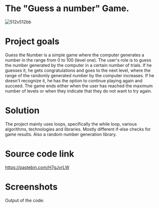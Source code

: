 # The "Guess a number" Game.

![512x512bb](https://github.com/user-attachments/assets/b449be6c-0796-4e2c-9a65-3703fbe16904)

# Project goals 
Guess the Number is a simple game where the computer generates a number in the range from 0 to 100 (level one). The user's role is to guess the number generated by the computer in a certain number of trials. If he guesses it, he gets congratulations and goes to the next level, where the range of the randomly generated number by the computer increases. If he doesn't recognize it, he has the option to continue playing again and succeed.
The game ends either when the user has reached the maximum number of levels or when they indicate that they do not want to try again. 

# Solution
The project mainly uses loops, specifically the while loop, various algorithms, technologies and libraries. Mostly different if-else checks for game results. Also a random number generation library.

# Source code link
https://pastebin.com/H7gJvrLW

# Screenshots
Output of the code:


